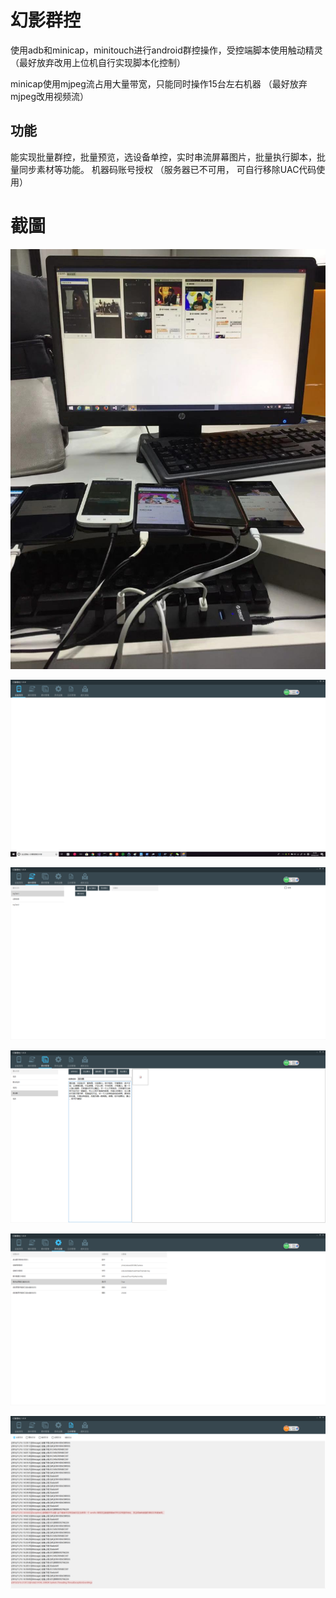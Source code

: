 
# 幻影群控

使用adb和minicap，minitouch进行android群控操作，受控端脚本使用触动精灵 （最好放弃改用上位机自行实现脚本化控制）

minicap使用mjpeg流占用大量带宽，只能同时操作15台左右机器 （最好放弃mjpeg改用视频流）


## 功能

能实现批量群控，批量预览，选设备单控，实时串流屏幕图片，批量执行脚本，批量同步素材等功能。 机器码账号授权 （服务器已不可用， 可自行移除UAC代码使用）


# 截圖

![](demo.jpg)

![](demo1.png)

![](demo2.png)

![](demo3.png)

![](demo4.png)

![](demo5.png)